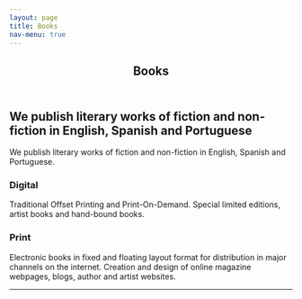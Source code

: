 ```yaml
---
layout: page
title: Books
nav-menu: true
---
```


<!-- Main -->
<div id="main" class="alt">

<!-- One -->
<section id="one">
	<div class="inner">
		<header class="major">
			<h1>Books</h1>
		</header>

<!-- Content -->
<h1 id="content">We publish literary works of fiction and non-fiction in English, Spanish and Portuguese</h1>
<p></p>
<p>We publish literary works of fiction and non-fiction in English, Spanish and Portuguese.</p>
<div class="row">
	<div class="6u 12u$(small)">
		<h3>Digital</h3>
		<p>Traditional Offset Printing and Print-On-Demand. Special limited editions, artist books and hand-bound books.</p>
	</div>
	<div class="6u$ 12u$(small)">
		<h3>Print</h3>
		<p>Electronic books in fixed and floating layout format for distribution in major channels on the internet. Creation and design of online magazine webpages, blogs, author and artist websites.</p>
	</div>
	
</div>

<hr class="major" />
